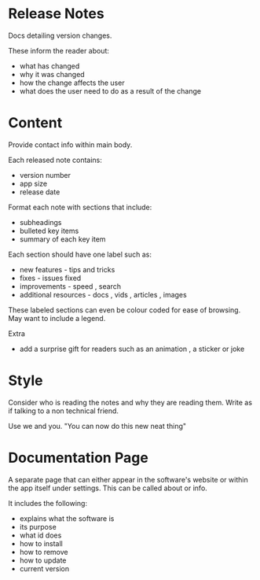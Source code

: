 # Release Notes

Docs detailing version changes.

These inform the reader about:

- what has changed
- why it was changed
- how the change affects the user
- what does the user need to do as a result of the change

# Content

Provide contact info within main body.

Each released note contains:

- version number
- app size
- release date

Format each note with sections that include:

- subheadings
- bulleted key items
- summary of each key item

Each section should have one label such as:

- new features - tips and tricks
- fixes - issues fixed
- improvements - speed , search
- additional resources - docs , vids , articles , images

These labeled sections can even be colour coded for ease of browsing. May want to include a legend.

Extra

- add a surprise gift for readers such as an animation , a sticker or joke

# Style

Consider who is reading the notes and why they are reading them.
Write as if talking to a non technical friend.

Use we and you. "You can now do this new neat thing"

# Documentation Page

A separate page that can either appear in the software's website or within the app itself under settings. This can be called about or info.

It includes the following:

- explains what the software is
- its purpose
- what id does
- how to install
- how to remove
- how to update
- current version
